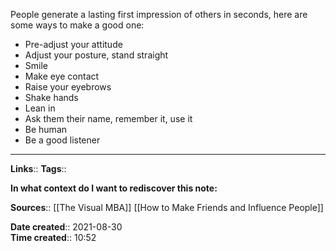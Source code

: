 People generate a lasting first impression of others in seconds, here are some ways to make a good one:

- Pre-adjust your attitude
- Adjust your posture, stand straight
- Smile
- Make eye contact
- Raise your eyebrows
- Shake hands
- Lean in
- Ask them their name, remember it, use it
- Be human
- Be a good listener


---
**Links**:: 
**Tags**:: 

**In what context do I want to rediscover this note:**

**Sources**::
[[The Visual MBA]]
[[How to Make Friends and Influence People]]

**Date created**:: 2021-08-30  
**Time created**:: 10:52